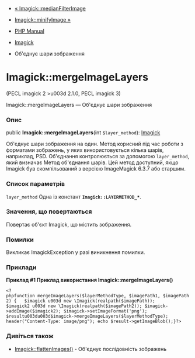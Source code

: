 - [« Imagick::medianFilterImage](imagick.medianfilterimage.md)
- [Imagick::minifyImage »](imagick.minifyimage.md)

- [PHP Manual](index.md)
- [Imagick](class.imagick.md)
- Об'єднує шари зображення

# Imagick::mergeImageLayers

(PECL imagick 2 \>u003d 2.1.0, PECL imagick 3)

Imagick::mergeImageLayers — Об'єднує шари зображення

### Опис

public **Imagick::mergeImageLayers**(int `$layer_method`):
[Imagick](class.imagick.md)

Об'єднує шари зображення на один. Метод корисний під час роботи з форматами
зображень, у яких використовується кілька шарів, наприклад, PSD.
Об'єднання контролюється за допомогою `layer_method`, який визначає
Метод об'єднання шарів. Цей метод доступний, якщо Imagick був
скомпільований з версією ImageMagick 6.3.7 або старшим.

### Список параметрів

`layer_method`
Одна із констант **`Imagick::LAYERMETHOD_*`**.

### Значення, що повертаються

Повертає об'єкт Imagick, що містить зображення.

### Помилки

Викликає ImagickException у разі виникнення помилки.

### Приклади

**Приклад #1 Приклад використання **Imagick::mergeImageLayers()****

` <?phpfunction mergeImageLayers($layerMethodType, $imagePath1, $imagePath2) {   $imagick u003d new \Imagick(realpath($imagePath)); $imagick2 u003d new \Imagick(realpath($imagePath2)); $imagick->addImage($imagick2); $imagick->setImageFormat('png'); $resultu003du003d$imagick->mergeImageLayers($layerMethodType); header("Content-Type: image/png"); echo $result->getImageBlob();}?> `

### Дивіться також

- [Imagick::flattenImages()](imagick.flattenimages.md) - Об'єднує
послідовність зображень
